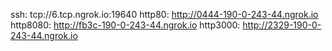 ssh: tcp://6.tcp.ngrok.io:19640 
http80: http://0444-190-0-243-44.ngrok.io 
http8080: http://fb3c-190-0-243-44.ngrok.io 
http3000: http://2329-190-0-243-44.ngrok.io 
